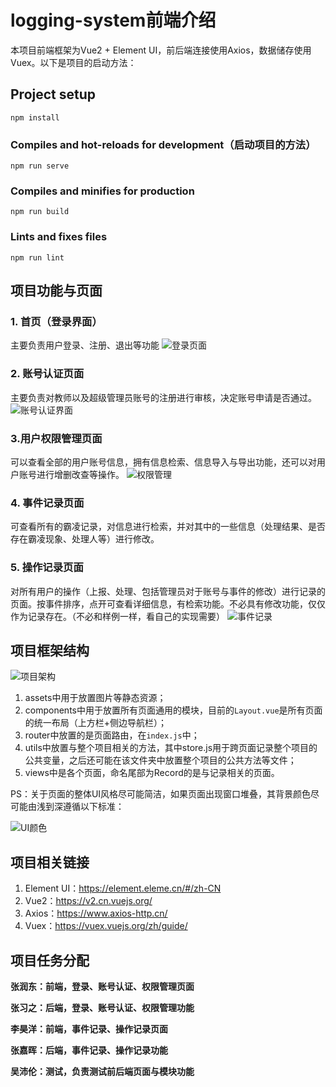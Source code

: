 # logging-system前端介绍

本项目前端框架为Vue2 + Element UI，前后端连接使用Axios，数据储存使用Vuex。以下是项目的启动方法：



## Project setup
```
npm install
```

### Compiles and hot-reloads for development（启动项目的方法）
```
npm run serve
```

### Compiles and minifies for production
```
npm run build
```

### Lints and fixes files
```
npm run lint
```



## 项目功能与页面

### 1. 首页（登录界面）

主要负责用户登录、注册、退出等功能
![登录页面](https://user-images.githubusercontent.com/93770915/227142492-92111b9d-ae45-48d3-9d68-45c669309438.jpg)



### 2. 账号认证页面

主要负责对教师以及超级管理员账号的注册进行审核，决定账号申请是否通过。
![账号认证界面](https://user-images.githubusercontent.com/93770915/227142644-e4989ebc-1c11-4f3a-9170-a16148f84af7.jpg)



### 3.用户权限管理页面

可以查看全部的用户账号信息，拥有信息检索、信息导入与导出功能，还可以对用户账号进行增删改查等操作。
![权限管理](https://user-images.githubusercontent.com/93770915/227142748-d9d28115-3fb8-4eb0-b892-9e3ab32cbc96.jpg)



### 4. 事件记录页面

可查看所有的霸凌记录，对信息进行检索，并对其中的一些信息（处理结果、是否存在霸凌现象、处理人等）进行修改。



### 5. 操作记录页面

对所有用户的操作（上报、处理、包括管理员对于账号与事件的修改）进行记录的页面。按事件排序，点开可查看详细信息，有检索功能。不必具有修改功能，仅仅作为记录存在。（不必和样例一样，看自己的实现需要）
![事件记录](https://user-images.githubusercontent.com/93770915/227142940-23e3bc97-7955-44d0-af57-441548c64fca.jpg)



## 项目框架结构

![项目架构](https://user-images.githubusercontent.com/93770915/229750479-cb8c6ae1-199a-4e81-95cf-f7b40cace491.jpg)


1. assets中用于放置图片等静态资源；
2. components中用于放置所有页面通用的模块，目前的`Layout.vue`是所有页面的统一布局（上方栏+侧边导航栏）；
3. router中放置的是页面路由，在`index.js`中；
4. utils中放置与整个项目相关的方法，其中store.js用于跨页面记录整个项目的公共变量，之后还可能在该文件夹中放置整个项目的公共方法等文件；
5. views中是各个页面，命名尾部为Record的是与记录相关的页面。



PS：关于页面的整体UI风格尽可能简洁，如果页面出现窗口堆叠，其背景颜色尽可能由浅到深遵循以下标准：


![UI颜色](https://user-images.githubusercontent.com/93770915/229750557-04912def-b3d3-451c-b262-91ee9f39554d.jpg)



## 项目相关链接

1. Element UI：https://element.eleme.cn/#/zh-CN
2. Vue2：https://v2.cn.vuejs.org/
3. Axios：https://www.axios-http.cn/
4. Vuex：https://vuex.vuejs.org/zh/guide/



## 项目任务分配

**张润东：前端，登录、账号认证、权限管理页面**

**张习之：后端，登录、账号认证、权限管理功能**

**李昊洋：前端，事件记录、操作记录页面**

**张嘉晖：后端，事件记录、操作记录功能**

**吴沛伦：测试，负责测试前后端页面与模块功能**
